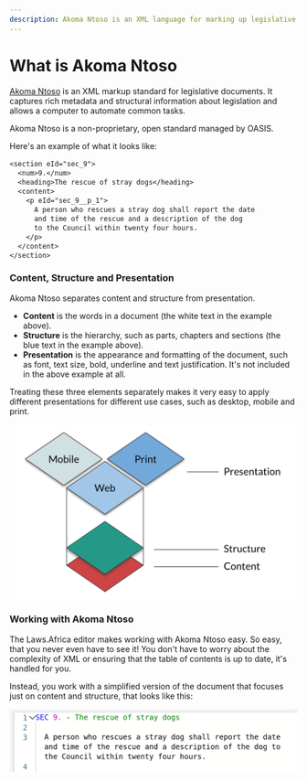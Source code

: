 ```yaml
---
description: Akoma Ntoso is an XML language for marking up legislative documents.
---
```


# What is Akoma Ntoso

[Akoma Ntoso](http://akomantoso.org) is an XML markup standard for legislative documents. It captures rich metadata and structural information about legislation and allows a computer to automate common tasks.

Akoma Ntoso is a non-proprietary, open standard managed by OASIS.

Here's an example of what it looks like:

```markup
<section eId="sec_9">
  <num>9.</num>
  <heading>The rescue of stray dogs</heading>
  <content>
    <p eId="sec_9__p_1">
      A person who rescues a stray dog shall report the date
      and time of the rescue and a description of the dog
      to the Council within twenty four hours.
    </p>
  </content>
</section>
```

### Content, Structure and Presentation

Akoma Ntoso separates content and structure from presentation.

* **Content** is the words in a document (the white text in the example above).
* **Structure** is the hierarchy, such as parts, chapters and sections (the blue text in the example above).
* **Presentation** is the appearance and formatting of the document, such as font, text size, bold, underline and text justification. It's not included in the above example at all.

Treating these three elements separately makes it very easy to apply different presentations for different use cases, such as desktop, mobile and print.

![Content, Structure and Presentation as layers.](<../.gitbook/assets/image (79).png>)

### Working with Akoma Ntoso

The Laws.Africa editor makes working with Akoma Ntoso easy. So easy, that you never even have to see it! You don't have to worry about the complexity of XML or ensuring that the table of contents is up to date, it's handled for you.

Instead, you work with a simplified version of the document that focuses just on content and structure, that looks like this:

![](<../.gitbook/assets/image (212).png>)
